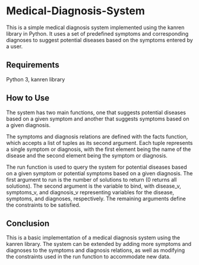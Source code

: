 # Medical-Diagnosis-System

This is a simple medical diagnosis system implemented using the kanren library in Python. It uses a set of predefined symptoms and corresponding diagnoses to suggest potential diseases based on the symptoms entered by a user.

## Requirements
Python 3,
kanren library

## How to Use
The system has two main functions, one that suggests potential diseases based on a given symptom and another that suggests symptoms based on a given diagnosis.

The symptoms and diagnosis relations are defined with the facts function, which accepts a list of tuples as its second argument. Each tuple represents a single symptom or diagnosis, with the first element being the name of the disease and the second element being the symptom or diagnosis.

The run function is used to query the system for potential diseases based on a given symptom or potential symptoms based on a given diagnosis. The first argument to run is the number of solutions to return (0 returns all solutions). The second argument is the variable to bind, with disease_v, symptoms_v, and diagnosis_v representing variables for the disease, symptoms, and diagnoses, respectively. The remaining arguments define the constraints to be satisfied.

## Conclusion
This is a basic implementation of a medical diagnosis system using the kanren library. The system can be extended by adding more symptoms and diagnoses to the symptoms and diagnosis relations, as well as modifying the constraints used in the run function to accommodate new data.



